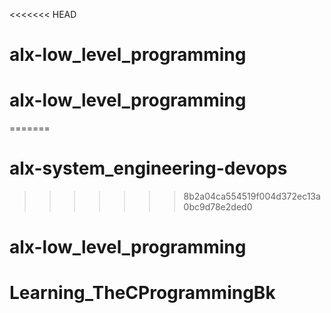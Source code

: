 <<<<<<< HEAD
# alx-low_level_programming
# alx-low_level_programming
=======
# alx-system_engineering-devops
>>>>>>> 8b2a04ca554519f004d372ec13a0bc9d78e2ded0
# alx-low_level_programming
# Learning_TheCProgrammingBk
